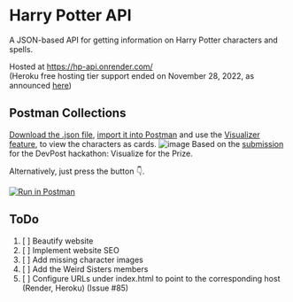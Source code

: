 # Harry Potter API

A JSON-based API for getting information on Harry Potter characters and spells. 

Hosted at https://hp-api.onrender.com/  
(Heroku free hosting tier support ended on November 28, 2022, as announced [here](https://devcenter.heroku.com/changelog-items/2461))

## Postman Collections
[Download the .json file](Postman%20Collections/HP-API.postman_collection.json), [import it  into Postman](https://learning.postman.com/docs/getting-started/importing-and-exporting-data/#importing-postman-data) and use the [Visualizer feature](https://learning.postman.com/docs/sending-requests/visualizer/#viewing-visualizations), to view the characters as cards.
![image](https://d112y698adiu2z.cloudfront.net/photos/production/software_photos/001/604/818/datas/original.jpg)
Based on the [submission](https://devpost.com/software/postman-visualization-harry-potter-api) for the DevPost hackathon: Visualize for the Prize.

Alternatively, just press the button :point_down:.

[![Run in Postman](https://run.pstmn.io/button.svg)](https://app.getpostman.com/run-collection/24483733-50d72fab-4f6e-4544-a106-a347d0630abd?action=collection%2Ffork&collection-url=entityId%3D24483733-50d72fab-4f6e-4544-a106-a347d0630abd%26entityType%3Dcollection%26workspaceId%3D085999bd-03e7-4ed0-ac39-7cf8845da531)

## ToDo

1. [ ] Beautify website
2. [ ] Implement website SEO
3. [ ] Add missing character images
4. [ ] Add the Weird Sisters members
5. [ ] Configure URLs under index.html to point to the corresponding host (Render, Heroku) (Issue #85)


